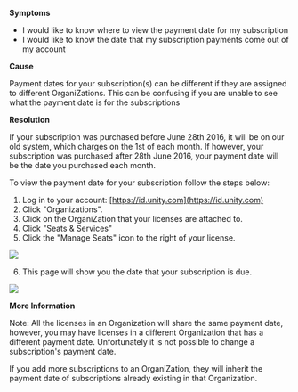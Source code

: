 
        

**Symptoms** 

*   I would like to know where to view the payment date for my subscription
*   I would like to know the date that my subscription payments come out of my account

**Cause** 

Payment dates for your subscription(s) can be different if they are assigned to different OrganiZations. This can be confusing if you are unable to see what the payment date is for the subscriptions

**Resolution** 

If your subscription was purchased before June 28th 2016, it will be on our old system, which charges on the 1st of each month. If however, your subscription was purchased after 28th June 2016, your payment date will be the date you purchased each month.

To view the payment date for your subscription follow the steps below:

1.  Log in to your account: [https://id.unity.com](https://id.unity.com)
2.  Click "Organizations".
3.  Click on the OrganiZation that your licenses are attached to.
4.  Click "Seats & Services"
5.  Click the "Manage Seats" icon to the right of your license.

![](/hc/en-us/article_attachments/205071523/SubPayDue_01.png)

6. This page will show you the date that your subscription is due.

![](/hc/en-us/article_attachments/205064806/SubPayDue_02.png)

**More Information** 

Note: All the licenses in an Organization will share the same payment date, however, you may have licenses in a different Organization that has a different payment date. Unfortunately it is not possible to change a subscription's payment date.

If you add more subscriptions to an OrganiZation, they will inherit the payment date of subscriptions already existing in that Organization.

      
